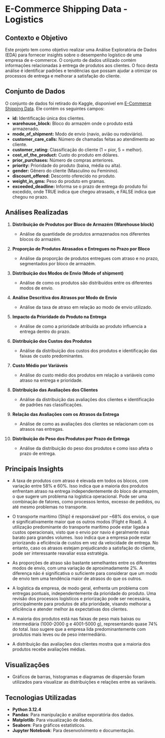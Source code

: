 # E-Commerce Shipping Data - Logistics

## Contexto e Objetivo

Este projeto tem como objetivo realizar uma Análise Exploratória de Dados (EDA) para fornecer insights sobre o desempenho logístico de uma empresa de e-commerce. O conjunto de dados utilizado contém informações relacionadas à entrega de produtos aos clientes. O foco desta análise é identificar padrões e tendências que possam ajudar a otimizar os processos de entrega e melhorar a satisfação do cliente.

## Conjunto de Dados

O conjunto de dados foi retirado do Kaggle, disponível em [E-Commerce Shipping Data](https://www.kaggle.com/datasets/prachi13/customer-analytics/data). Ele contém os seguintes campos:

* **id:** Identificação única dos clientes.
* **warehouse_block:** Bloco do armazém onde o produto está armazenado.
* **mode_of_shipment:** Modo de envio (navio, avião ou rodoviário).
* **customer_care_calls:** Número de chamadas feitas ao atendimento ao cliente.
* **customer_rating:** Classificação do cliente (1 = pior, 5 = melhor).
* **cost_of_the_product:** Custo do produto em dólares.
* **prior_purchases:** Número de compras anteriores.
* **priority:** Prioridade do produto (baixa, média ou alta).
* **gender:** Gênero do cliente (Masculino ou Feminino).
* **discount_offered:** Desconto oferecido no produto.
* **weight_in_gms:** Peso do produto em gramas.
* **exceeded_deadline:** Informa se o prazo de entrega do produto foi excedido, onde TRUE indica que chegou atrasado, e FALSE indica que chegou no prazo.

## Análises Realizadas

1. **Distribuição de Produtos por Bloco de Armazém (Warehouse block)**
   - Análise da quantidade de produtos armazenados nos diferentes blocos do armazém.

2. **Proporção de Produtos Atrasados e Entregues no Prazo por Bloco**
   - Análise da proporção de produtos entregues com atraso e no prazo, segmentados por bloco de armazém.

3. **Distribuição dos Modos de Envio (Mode of shipment)**
   - Análise de como os produtos são distribuídos entre os diferentes modos de envio.

4. **Análise Descritiva dos Atrasos por Modo de Envio**
   - Análise da taxa de atraso em relação ao modo de envio utilizado.

5. **Impacto da Prioridade do Produto na Entrega**
   - Análise de como a prioridade atribuída ao produto influencia a entrega dentro do prazo.

6. **Distribuição dos Custos dos Produtos**
   - Análise da distribuição dos custos dos produtos e identificação das faixas de custo predominantes.

7. **Custo Médio por Variáveis**
   - Análise do custo médio dos produtos em relação a variáveis como atraso na entrega e prioridade.

8. **Distribuição das Avaliações dos Clientes**
   - Análise da distribuição das avaliações dos clientes e identificação de padrões nas classificações.

9. **Relação das Avaliações com os Atrasos da Entrega**
   - Análise de como as avaliações dos clientes se relacionam com os atrasos nas entregas.

10. **Distribuição do Peso dos Produtos por Prazo de Entrega**
    - Análise da distribuição do peso dos produtos e como isso afeta o prazo de entrega.

## Principais Insights

- A taxa de produtos com atraso é elevada em todos os blocos, com variação entre 58% e 60%. Isso indica que a maioria dos produtos enfrentam atraso na entrega independentemente do bloco de armazém, o que sugere um problema na logística operacional. Pode ser uma combinação de fatores, como processos lentos, excesso de pedidos, ou até mesmo problemas no transporte.

- O transporte marítimo (Ship) é responsável por ~68% dos envios, o que é significativamente maior que os outros modos (Flight e Road). A utilização predominante do transporte marítimo pode estar ligada a custos operacionais, visto que o envio por navio é geralmente mais barato para grandes volumes. Isso indica que a empresa pode estar priorizando a eficiência de custos em vez da velocidade de entrega. No entanto, caso os atrasos estejam prejudicando a satisfação do cliente, pode ser interessante reavaliar essa estratégia.

- As proporções de atraso são bastante semelhantes entre os diferentes modos de envio, com uma variação de aproximadamente 2%. A diferença não é significativa o suficiente para considerar que um modo de envio tem uma tendência maior de atrasos do que os outros.

- A logística da empresa, de modo geral, enfrenta um problema com entregas pontuais, independentemente da prioridade do produto. Uma revisão dos processos logísticos e priorização pode ser necessária, principalmente para produtos de alta prioridade, visando melhorar a eficiência e atender melhor às expectativas dos clientes.

- A maioria dos produtos está nas faixas de peso mais baixas ou intermediária (1000-2000 g e 4001-5000 g), representando quase 74% do total. Isso sugere que a empresa lida predominantemente com produtos mais leves ou de peso intermediário.

- A distribuição das avaliações dos clientes mostra que a maioria dos produtos recebe avaliações médias.

## Visualizações

- Gráficos de barras, histogramas e diagramas de dispersão foram utilizados para visualizar as distribuições e relações entre as variáveis.

## Tecnologias Utilizadas

- **Python 3.12.4**
- **Pandas**: Para manipulação e análise exporatória dos dados.
- **Matplotlib**: Para visualização de dados.
- **Seaborn**: Para gráficos estatísticos.
- **Jupyter Notebook**: Para desenvolvimento e documentação.